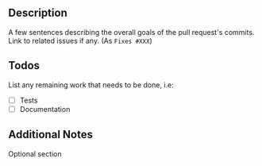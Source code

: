 ## Description

A few sentences describing the overall goals of the pull request's commits.
Link to related issues if any. (As `Fixes #XXX`)

## Todos

List any remaining work that needs to be done, i.e:

- [ ] Tests
- [ ] Documentation

## Additional Notes

Optional section
